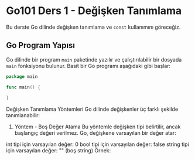 # Go101 Ders 1 - Değişken Tanımlama

Bu derste Go dilinde değişken tanımlama ve `const` kullanımını göreceğiz.

## Go Program Yapısı

Go dilinde bir program `main` paketinde yazılır ve çalıştırılabilir bir dosyada `main` fonksiyonu bulunur. Basit bir Go programı aşağıdaki gibi başlar:

```go
package main

func main() {
      
}

```

Değişken Tanımlama Yöntemleri
Go dilinde değişkenler üç farklı şekilde tanımlanabilir:

1. Yöntem - Boş Değer Atama
Bu yöntemle değişken tipi belirtilir, ancak başlangıç değeri verilmez. Go, değişkene varsayılan bir değer atar:

int tipi için varsayılan değer: 0
bool tipi için varsayılan değer: false
string tipi için varsayılan değer: "" (boş string)
Örnek: